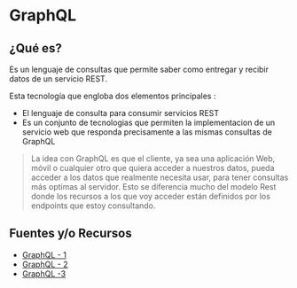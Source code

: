 # **GraphQL**

## **¿Qué es?**

Es un lenguaje de consultas que permite saber como entregar y recibir datos de un servicio REST.

Esta tecnología que engloba dos elementos principales :

- El lenguaje de consulta para consumir servicios REST
- Es un conjunto de tecnologias que permiten la implementacion de un servicio web que responda precisamente a las mismas consultas de GraphQL

> La idea con GraphQL es que el cliente, ya sea una aplicación Web, móvil o
> cualquier otro que quiera acceder a nuestros datos, pueda acceder a los
> datos que realmente necesita usar, para tener consultas más optimas al
> servidor. Esto se diferencia mucho del modelo Rest donde los recursos a los
> que voy acceder están definidos por los endpoints que estoy consultando.

## **Fuentes y/o Recursos**

- [GraphQL - 1](https://medium.com/@jmz12/que-es-graphql-bf835e55960)
- [GraphQL - 2](https://platzi.com/blog/introduccion-a-graphql/)
- [GraphQL -3](https://ed.team/blog/introduccion-graphql)
